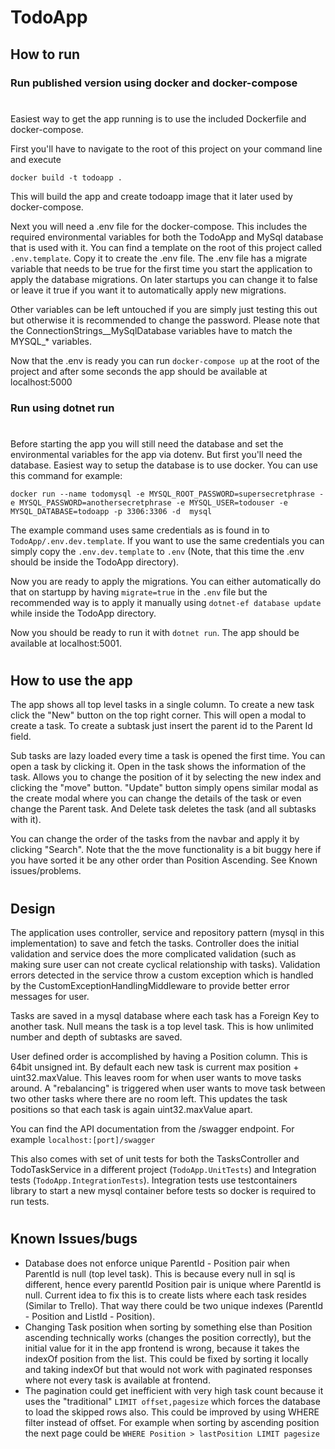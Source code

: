# TodoApp

## How to run

### Run published version using docker and docker-compose
#
Easiest way to get the app running is to use the included Dockerfile and docker-compose.

First you'll have to navigate to the root of this project on your command line and execute
```
docker build -t todoapp .
```
This will build the app and create todoapp image that it later used by docker-compose.

Next you will need a .env file for the docker-compose. This includes the required environmental variables for both the TodoApp and MySql database that is used with it. You can find a template on the root of this project called `.env.template`. Copy it to create the .env file. The .env file has a migrate variable that needs to be true for the first  time you start the application to apply the database migrations. On later startups you can change it to false or leave it true if you want it to automatically apply new migrations.

Other variables can be left untouched if you are simply just testing this out but otherwise it is recommended to change the password. Please note that the ConnectionStrings__MySqlDatabase variables have to match the MYSQL_* variables.

Now that the .env is ready you can run `docker-compose up` at the root of the project and after some seconds the app should be available at localhost:5000

### Run using dotnet run
#
Before starting the  app you will still need the database and set the environmental variables for the app via dotenv. But first you'll need the database. Easiest way to setup the database is to use docker. You can use this command for example:
```
docker run --name todomysql -e MYSQL_ROOT_PASSWORD=supersecretphrase -e MYSQL_PASSWORD=anothersecretphrase -e MYSQL_USER=todouser -e MYSQL_DATABASE=todoapp -p 3306:3306 -d  mysql
```
The example command uses same credentials as is found in to `TodoApp/.env.dev.template`. If you want to use the same credentials you can simply copy the `.env.dev.template` to `.env` (Note, that this time the .env should be inside the TodoApp directory).

Now you are ready to apply the migrations. You can either automatically do that on startupp by having `migrate=true` in the `.env` file but the recommended way is to apply it manually using `dotnet-ef database update` while inside the TodoApp directory.

Now you should be ready to run it with `dotnet run`. The app should be available at localhost:5001.
#
## How to use the app

The app shows all top level tasks in a single column. To create a new task click the "New" button on the top right corner. This will open a modal to create a task. To create a subtask just insert the parent id to the Parent Id field.

Sub tasks are lazy loaded every time a task is opened the first time. You can open a task by clicking it.
Open in the task shows the information of the task. Allows you to change the position of it by selecting the new index and clicking the "move" button. "Update" button simply opens similar modal as the create modal where you can change the details of the task or even change the Parent task. And Delete task deletes the task (and all subtasks with it).

You can change the order of the tasks from the navbar and apply it by clicking "Search". Note that the the move functionality is a bit buggy here if you have sorted it be any other order than Position Ascending. See Known issues/problems.

#
## Design

The application uses controller, service and repository pattern (mysql in this implementation) to save and fetch the tasks. Controller does the initial validation and service does the more complicated validation (such as making sure user can not create cyclical relationship with tasks). Validation errors detected in the service throw a custom exception which is handled by the CustomExceptionHandlingMiddleware to provide better error messages for user.

Tasks are saved in a mysql database where each task has a Foreign Key to another task. Null means the task is a top level task. This is how unlimited number and depth of subtasks are saved. 

User defined order is accomplished by having a Position column. This is 64bit unsigned int. By default each new task is current max position + uint32.maxValue. This leaves room for when user wants to move tasks around. A "rebalancing" is triggered when user wants to move task between two other tasks where there are no room left. This updates the task positions so that each task is again uint32.maxValue apart.

You can find the API documentation from the /swagger endpoint. For example `localhost:[port]/swagger`

This also comes with set of unit tests for both the TasksController and TodoTaskService in a different project (`TodoApp.UnitTests`) and Integration tests (`TodoApp.IntegrationTests`). Integration tests use testcontainers library to start a new mysql container before tests so docker is required to run tests.

#
## Known Issues/bugs
  - Database does not enforce unique ParentId - Position pair when ParentId is null (top level task). This is because every null in sql is different, hence every parentId Position pair is unique where ParentId is null. Current idea to fix this is to create lists where each task resides (Similar to Trello). That way there could be two unique indexes (ParentId - Position and ListId - Position).
  - Changing Task position when sorting by something else than Position ascending technically works (changes the position correctly), but the initial value for it in the app frontend is wrong, because it takes the indexOf position from the list. This could be fixed by sorting it locally and taking indexOf but that would not work with paginated responses where not every task is available at frontend.
  - The pagination could get inefficient with very high task count because it uses the "traditional" `LIMIT offset,pagesize` which forces the database to load the skipped rows also. This could be improved by using WHERE filter instead of offset. For example when sorting by ascending position the next page could be `WHERE Position > lastPosition LIMIT pagesize`
